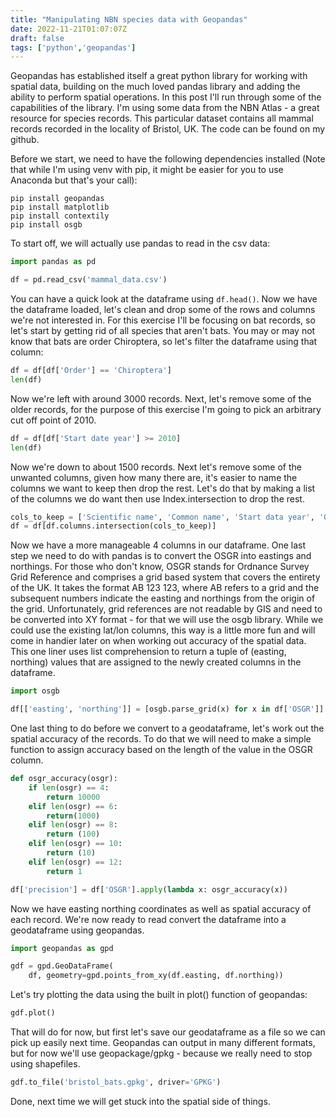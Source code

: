 ```yaml
---
title: "Manipulating NBN species data with Geopandas"
date: 2022-11-21T01:07:07Z
draft: false
tags: ['python','geopandas']
---
```


Geopandas has established itself a great python library for working with spatial data, building on the much loved pandas library and adding the ability to perform spatial operations. In this post I'll run through some of the capabilities of the library. I'm using some data from the NBN Atlas - a great resource for species records. This particular dataset contains all mammal records recorded in the locality of Bristol, UK. The code can be found on my github.

Before we start, we need to have the following dependencies installed (Note that while I'm using venv with pip, it might be easier for you to use Anaconda but that's your call):
```shell
pip install geopandas 
pip install matplotlib
pip install contextily
pip install osgb
```
To start off, we will actually use pandas to read in the csv data:
```python
import pandas as pd

df = pd.read_csv('mammal_data.csv')
```
You can have a quick look at the dataframe using `df.head()`. Now we have the dataframe loaded, let's clean and drop some of the rows and columns we're not interested in. For this exercise I'll be focusing on bat records, so let's start by getting rid of all species that aren't bats. You may or may not know that bats are order Chiroptera, so let's filter the dataframe using that column:
```python
df = df[df['Order'] == 'Chiroptera']
len(df)
```
Now we're left with around 3000 records. Next, let's remove some of the older records, for the purpose of this exercise I'm going to pick an arbitrary cut off point of 2010.
```python
df = df[df['Start date year'] >= 2010]
len(df)
```
Now we're down to about 1500 records. Next let's remove some of the unwanted columns, given how many there are, it's easier to name the columns we want to keep then drop the rest. Let's do that by making a list of the columns we do want then use Index.intersection to drop the rest.
```python
cols_to_keep = ['Scientific name', 'Common name', 'Start data year', 'OSGR']
df = df[df.columns.intersection(cols_to_keep)]
```
Now we have a more manageable 4 columns in our dataframe. One last step we need to do with pandas is to convert the OSGR into eastings and northings. For those who don't know, OSGR stands for Ordnance Survey Grid Reference and comprises a grid based system that covers the entirety of the UK. It takes the format AB 123 123, where AB refers to a grid and the subsequent numbers indicate the easting and northings from the origin of the grid. Unfortunately, grid references are not readable by GIS and need to be converted into XY format - for that we will use the osgb library. While we could use the existing lat/lon columns, this way is a little more fun and will come in handier later on when working out accuracy of the spatial data. This one liner uses list comprehension to return a tuple of (easting, northing) values that are assigned to the newly created columns in the dataframe.
```python
import osgb

df[['easting', 'northing']] = [osgb.parse_grid(x) for x in df['OSGR']]
```
One last thing to do before we convert to a geodataframe, let's work out the spatial accuracy of the records. To do that we will need to make a simple function to assign accuracy based on the length of the value in the OSGR column.
```python
def osgr_accuracy(osgr):
    if len(osgr) == 4:
        return 10000
    elif len(osgr) == 6:
        return(1000)
    elif len(osgr) == 8:
        return (100)
    elif len(osgr) == 10:
        return (10)
    elif len(osgr) == 12:
        return 1

df['precision'] = df['OSGR'].apply(lambda x: osgr_accuracy(x))
```
Now we have easting northing coordinates as well as spatial accuracy of each record. We're now ready to read convert the dataframe into a geodataframe using geopandas.
```python
import geopandas as gpd

gdf = gpd.GeoDataFrame(
    df, geometry=gpd.points_from_xy(df.easting, df.northing))
```
Let's try plotting the data using the built in plot() function of geopandas:
```python
gdf.plot()
```

That will do for now, but first let's save our geodataframe as a file so we can pick up easily next time. Geopandas can output in many different formats, but for now we'll use geopackage/gpkg - because we really need to stop using shapefiles.
```python
gdf.to_file('bristol_bats.gpkg', driver='GPKG')
```
Done, next time we will get stuck into the spatial side of things.